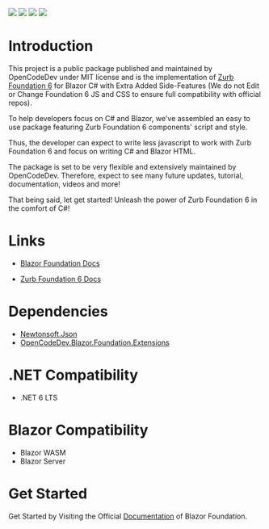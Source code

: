 ![](https://img.shields.io/badge/License-MIT-blueviolet)
![](https://img.shields.io/badge/Foundation-6.7.4-blue)
![](https://img.shields.io/nuget/v/OpenCodeDev.Blazor.Foundation?label=Latest)
![](https://img.shields.io/nuget/dt/OpenCodeDev.Blazor.Foundation?label=Downloads)

# Introduction 
This project is a public package published and maintained by OpenCodeDev under MIT license and is the implementation of [Zurb Foundation 6](https://get.foundation/index.html) for Blazor C# with Extra Added Side-Features (We do not Edit or Change Foundation 6 JS and CSS to ensure full compatibility with official repos).

To help developers focus on C# and Blazor, we've assembled an easy to use package featuring Zurb Foundation 6 components' script and style. 

Thus, the developer can expect to write less javascript to work with Zurb Foundation 6 and focus on writing C# and Blazor HTML.

The package is set to be very flexible and extensively maintained by OpenCodeDev. Therefore, expect to see many future updates, tutorial, documentation, videos and more!

That being said, let get started! Unleash the power of Zurb Foundation 6 in the comfort of C#!


# Links
* [Blazor Foundation Docs](https://bf.opencodedev.com/)

* [Zurb Foundation 6 Docs](https://get.foundation/sites/docs/)

# Dependencies
- [Newtonsoft.Json](https://www.nuget.org/packages/Newtonsoft.Json/)
- [OpenCodeDev.Blazor.Foundation.Extensions](https://www.nuget.org/packages/OpenCodeDev.Blazor.Foundation.Extensions/)

# .NET Compatibility
- .NET 6 LTS

# Blazor Compatibility
- Blazor WASM
- Blazor Server

# Get Started
Get Started by Visiting the Official [Documentation](https://bf-doc.opencodedev.com/) of Blazor Foundation.